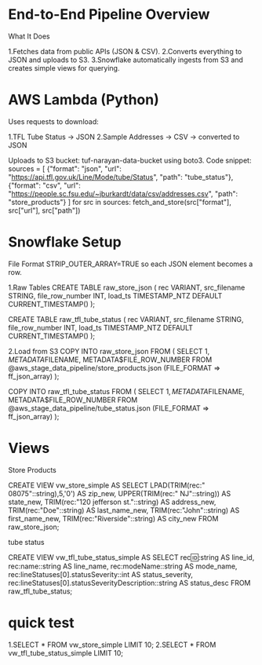 # End-to-End Pipeline Overview
What It Does

1.Fetches data from public APIs (JSON & CSV).
2.Converts everything to JSON and uploads to S3.
3.Snowflake automatically ingests from S3 and creates simple views for querying.


# AWS Lambda (Python)
Uses requests to download:

1.TFL Tube Status → JSON
2.Sample Addresses → CSV → converted to JSON

Uploads to S3 bucket: tuf-narayan-data-bucket using boto3.
Code snippet:
sources = [
  {"format": "json", "url": "https://api.tfl.gov.uk/Line/Mode/tube/Status", "path": "tube_status"},
  {"format": "csv", "url": "https://people.sc.fsu.edu/~jburkardt/data/csv/addresses.csv", "path": "store_products"}
]
for src in sources:
    fetch_and_store(src["format"], src["url"], src["path"])


# Snowflake Setup
File Format
STRIP_OUTER_ARRAY=TRUE so each JSON element becomes a row.

1.Raw Tables
CREATE TABLE raw_store_json (
  rec VARIANT, src_filename STRING, file_row_number INT,
  load_ts TIMESTAMP_NTZ DEFAULT CURRENT_TIMESTAMP()
);

CREATE TABLE raw_tfl_tube_status (
  rec VARIANT, src_filename STRING, file_row_number INT,
  load_ts TIMESTAMP_NTZ DEFAULT CURRENT_TIMESTAMP()
);

2.Load from S3
COPY INTO raw_store_json
FROM (
  SELECT $1, METADATA$FILENAME, METADATA$FILE_ROW_NUMBER
  FROM @aws_stage_data_pipeline/store_products.json (FILE_FORMAT => ff_json_array)
);

COPY INTO raw_tfl_tube_status
FROM (
  SELECT $1, METADATA$FILENAME, METADATA$FILE_ROW_NUMBER
  FROM @aws_stage_data_pipeline/tube_status.json (FILE_FORMAT => ff_json_array)
);


# Views
Store Products

CREATE VIEW vw_store_simple AS
SELECT
  LPAD(TRIM(rec:" 08075"::string),5,'0') AS zip_new,
  UPPER(TRIM(rec:" NJ"::string)) AS state_new,
  TRIM(rec:"120 jefferson st."::string) AS address_new,
  TRIM(rec:"Doe"::string) AS last_name_new,
  TRIM(rec:"John"::string) AS first_name_new,
  TRIM(rec:"Riverside"::string) AS city_new
FROM raw_store_json;

tube status

CREATE VIEW vw_tfl_tube_status_simple AS
SELECT
  rec:id::string AS line_id,
  rec:name::string AS line_name,
  rec:modeName::string AS mode_name,
  rec:lineStatuses[0].statusSeverity::int AS status_severity,
  rec:lineStatuses[0].statusSeverityDescription::string AS status_desc
FROM raw_tfl_tube_status;

# quick test
1.SELECT * FROM vw_store_simple LIMIT 10;
2.SELECT * FROM vw_tfl_tube_status_simple LIMIT 10;


